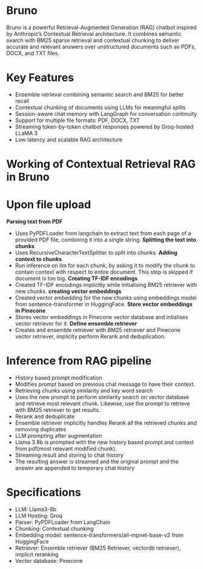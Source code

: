 # Bruno
Bruno is a powerful Retrieval-Augmented Generation (RAG) chatbot inspired by Anthropic’s Contextual Retrieval architecture. It combines semantic search with BM25 sparse retrieval and contextual chunking to deliver accurate and relevant answers over unstructured documents such as PDFs, DOCX, and TXT files.

# Key Features
- Ensemble retrieval combining semantic search and BM25 for better recall
- Contextual chunking of documents using LLMs for meaningful splits
- Session-aware chat memory with LangGraph for conversation continuity
- Support for multiple file formats: PDF, DOCX, TXT
- Streaming token-by-token chatbot responses powered by Groq-hosted LLaMA 3
- Low latency and scalable RAG architecture

# Working of Contextual Retrieval RAG in Bruno
# Upon file upload
**Parsing text from PDF**
-  Uses PyPDFLoader from langchain to extract text from each page of a provided PDF file, combining it into a single string.
**Splitting the text into chunks**
-  Uses RecursiveCharacterTextSplitter to split into chunks.
**Adding context to chunks**
-  Run inference on llm for each chunk, by asking it to modify the chunk to contain context with respect to entire document. This step is skipped if document is too big.
**Creating TF-IDF encodings**
-  Created TF-IDF encodings implicitly while initialising BM25 retriever with new chunks.
**creating vector embeddings**
-  Created vector embedding for the new chunks using embeddings model from sentence-transformer in HuggingFace.
**Store vector embeddings in Pinecone**
-  Stores vector embeddings in Pinecone vector database and intialises vector retriever for it.
**Define ensemble retriever**
-  Creates and ensemble retriever with BM25 retriever and Pinecone vector retriever, implicity perform Rerank and deduplication.
# Inference from RAG pipeline
- History based prompt modification
-  Modifies prompt based on previous chat message to have their context.
- Retrieving chunks using similarity and key word search
-  Uses the new prompt to perform similarity search on vector database and retrieve most relevant chunk. Likewise, use the prompt to retrieve with BM25 retriever to get results.
- Rerank and deduplicate
-  Ensemble retriever implicitly handles Rerank all the retrieved chunks and removing duplicates
- LLM prompting after augmentation
-  Llama 3 8b is prompted with the new history based prompt and context from pdf(most relevant modified chunk).
- Streaming result and storing to chat history
-  The resulting answer is streamed and the original prompt and the answer are appended to temporary chat history

# Specifications
- LLM: Llama3-8b
- LLM Hosting: Groq
- Parser: PyPDFLoader from LangChain
- Chunking: Contextual chunking
- Embedding model: sentence-transformers/all-mpnet-base-v2 from HuggingFace
- Retriever: Ensemble retriever (BM25 Retriever, vectordb retriever), implicit reranking
- Vector database: Pinecone




